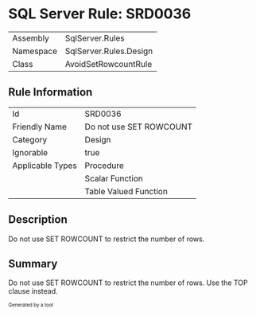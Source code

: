 # SQL Server Rule: SRD0036
  
|    |    |
|----|----|
| Assembly | SqlServer.Rules |
| Namespace | SqlServer.Rules.Design |
| Class | AvoidSetRowcountRule |
  
## Rule Information
  
|    |    |
|----|----|
| Id | SRD0036 |
| Friendly Name | Do not use SET ROWCOUNT |
| Category | Design |
| Ignorable | true |
| Applicable Types | Procedure  |
|   | Scalar Function |
|   | Table Valued Function |
  
## Description
  
Do not use SET ROWCOUNT to restrict the number of rows.
  
## Summary
  
Do not use SET ROWCOUNT to restrict the number of rows. Use the TOP clause instead.
  
<sub><sup>Generated by a tool</sup></sub>
